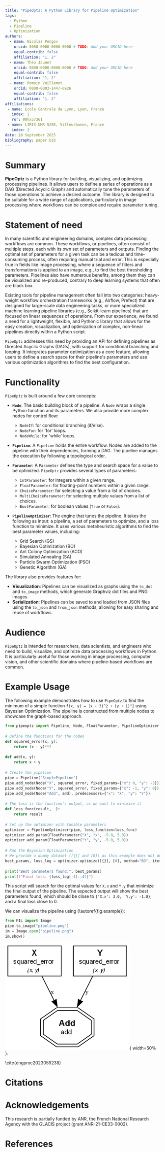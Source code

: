 ```yaml
---
title: "PipeOptz: A Python Library for Pipeline Optimization"
tags:
  - Python
  - Pipeline
  - Optimization
authors:
  - name: Nicolas Pengov
    orcid: 0000-0000-0000-0000 # TODO: Add your ORCID here
    equal-contrib: false
    affiliation: "1, 2" 
  - name: Théo Jaunet
    orcid: 0000-0000-0000-0000 # TODO: Add your ORCID here
    equal-contrib: false
    affiliation: "1, 2" 
  - name: Romain Vuillemot
    orcid: 0000-0003-1447-6926
    equal-contrib: false
    affiliation: "1, 2" 
affiliations:
 - name: Ecole Centrale de Lyon, Lyon, France
   index: 1
   ror: 00hx57361
 - name: LIRIS UMR 5205, Villeurbanne, France
   index: 2
date: 18 September 2025
bibliography: paper.bib
---
```


# Summary

**PipeOptz** is a Python library for building, visualizing, and optimizing processing pipelines. It allows users to define a series of operations as a DAG (Directed Acyclic Graph) and automatically tune the parameters of those operations to achieve a desired outcome. The library is designed to be suitable for a wide range of applications, particularly in image processing where workflows can be complex and require parameter tuning.

# Statement of need

In many scientific and engineering domains, complex data processing workflows are common. These workflows, or pipelines, often consist of multiple steps, each with its own set of parameters and outputs. Finding the optimal set of parameters for a given task can be a tedious and time-consuming process, often requiring manual trial and error. This is especially true in fields like image processing, where a sequence of filters and transformations is applied to an image, e.g., to find the best thresholding parameters. Pipelines also have numerous benefits, among them they can be visualized and re-produced, contrary to deep learning systems that often are black box.

Existing tools for pipeline management often fall into two categories: heavy-weight workflow orchestration frameworks (e.g., Airflow, Prefect) that are designed for large-scale data engineering tasks, or more specialized machine learning pipeline libraries (e.g., Scikit-learn pipelines) that are focused on linear sequences of operations. From our experience, we found a need for a lightweight, flexible, and Pythonic library that allows for the easy creation, visualization, and optimization of complex, non-linear pipelines directly within a Python script.

`PipeOptz` addresses this need by providing an API for defining pipelines as Directed Acyclic Graphs (DAGs), with support for conditional branching and looping. It integrates parameter optimization as a core feature, allowing users to define a search space for their pipeline's parameters and use various optimization algorithms to find the best configuration.

# Functionality

`PipeOptz` is built around a few core concepts:

-  **`Node`**: The basic building block of a pipeline. A `Node` wraps a single Python function and its parameters. We also provide more complex nodes for control flow:
    -   `NodeIf`: for conditional branching (if/else).
    -   `NodeFor`: for 'for' loops.
    -   `NodeWhile`: for 'while' loops.

-   **`Pipeline`**: A `Pipeline` holds the entire workflow. Nodes are added to the pipeline with their dependencies, forming a DAG. The pipeline manages the execution by following a topological order.

-   **`Parameter`**: A `Parameter` defines the type and search space for a value to be optimized. `PipeOptz` provides several types of parameters:
    -   `IntParameter`: for integers within a given range.
    -   `FloatParameter`: for floating-point numbers within a given range.
    -   `ChoiceParameter`: for selecting a value from a list of choices.
    -   `MultiChoiceParameter`: for selecting multiple values from a list of choices.
    -   `BoolParameter`: for boolean values (`True` or `False`).

-   **`PipelineOptimizer`**: The engine that tunes the pipeline. It takes the following as input: a pipeline, a set of parameters to optimize, and a loss function to minimize. It uses various metaheuristic algorithms to find the best parameter values, including:
    -   Grid Search (GS)
    -   Bayesian Optimization (BO)
    -   Ant Colony Optimization (ACO)
    -   Simulated Annealing (SA)
    -   Particle Swarm Optimization (PSO)
    -   Genetic Algorithm (GA)

The library also provides features for:

-   **Visualization**: Pipelines can be visualized as graphs using the `to_dot` and `to_image` methods, which generate Graphviz dot files and PNG images.
-   **Serialization**: Pipelines can be saved to and loaded from JSON files using the `to_json` and `from_json` methods, allowing for easy sharing and reuse of workflows.

# Audience

`PipeOptz` is intended for researchers, data scientists, and engineers who need to build, visualize, and optimize data processing workflows in Python. It is particularly useful for those working in image processing, computer vision, and other scientific domains where pipeline-based workflows are common.

# Example Usage

The following example demonstrates how to use `PipeOptz` to find the minimum of a simple function `f(x, y) = (x - 3)^2 + (y + 1)^2` using Bayesian Optimization. The pipeline is constructed from multiple nodes to showcase the graph-based approach.

```python
from pipeoptz import Pipeline, Node, FloatParameter, PipelineOptimizer

# Define the functions for the nodes
def squared_error(x, y):
    return (x - y)**2

def add(x, y):
    return x + y

# Create the pipeline
pipe = Pipeline("SimplePipeline")
pipe.add_node(Node("X", squared_error, fixed_params={"x": 0, "y": -3}))
pipe.add_node(Node("Y", squared_error, fixed_params={"x": -1, "y": 0}))
pipe.add_node(Node("Add", add), predecessors={"x": "X", "y": "Y"})

# The loss is the function's output, as we want to minimize it
def loss_func(result, _):
    return result

# Set up the optimizer with tunable parameters
optimizer = PipelineOptimizer(pipe, loss_function=loss_func)
optimizer.add_param(FloatParameter("X", "x", -5.0, 5.0))
optimizer.add_param(FloatParameter("Y", "y", -5.0, 5.0))

# Run the Bayesian Optimization
# We provide a dummy dataset ([{}] and [0]) as this example does not depend on external data.
best_params, loss_log = optimizer.optimize([{}], [0], method="BO", iterations=25, init_points=5)

print("Best parameters found:", best_params)
print(f"Final loss: {loss_log[-1]:.4f}")
```

This script will search for the optimal values for `X.x` and `Y.y` that minimize the final output of the pipeline. The expected output will show the best parameters found, which should be close to `{'X.x': 3.0, 'Y.y': -1.0}`, and a final loss close to 0.

We can visualize the pipeline using (\autoref{fig:example}):

```python
from PIL import Image
pipe.to_image("pipeline.png")
im = Image.open("pipeline.png")
im.show()
```

![Visualization of the example pipeline.\label{fig:example}](examples/opti/opti.png?raw=true){ width=50% }.

\cite{engproc2023059238}

# Citations



# Acknowledgements

This research is partially funded by ANR, the French National Research Agency with the GLACIS project (grant ANR-21-CE33-0002).

# References
